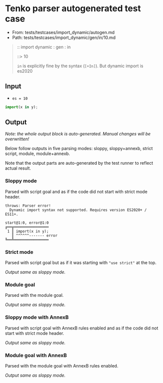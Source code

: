 # Tenko parser autogenerated test case

- From: tests/testcases/import_dynamic/autogen.md
- Path: tests/testcases/import_dynamic/gen/in/10.md

> :: import dynamic : gen : in
>
> ::> 10
>
> `in` is explicitly fine by the syntax (`[+In]`). But dynamic import is es2020

## Input

- `es = 10`

`````js
import(x in y);
`````

## Output

_Note: the whole output block is auto-generated. Manual changes will be overwritten!_

Below follow outputs in five parsing modes: sloppy, sloppy+annexb, strict script, module, module+annexb.

Note that the output parts are auto-generated by the test runner to reflect actual result.

### Sloppy mode

Parsed with script goal and as if the code did not start with strict mode header.

`````
throws: Parser error!
  Dynamic import syntax not supported. Requires version ES2020+ / ES11+.

start@1:0, error@1:0
╔══╦════════════════
 1 ║ import(x in y);
   ║ ^^^^^^------- error
╚══╩════════════════

`````

### Strict mode

Parsed with script goal but as if it was starting with `"use strict"` at the top.

_Output same as sloppy mode._

### Module goal

Parsed with the module goal.

_Output same as sloppy mode._

### Sloppy mode with AnnexB

Parsed with script goal with AnnexB rules enabled and as if the code did not start with strict mode header.

_Output same as sloppy mode._

### Module goal with AnnexB

Parsed with the module goal with AnnexB rules enabled.

_Output same as sloppy mode._
